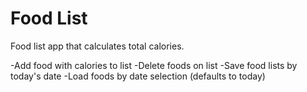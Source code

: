 # Food List

Food list app that calculates total calories.

-Add food with calories to list
-Delete foods on list
-Save food lists by today's date
-Load foods by date selection (defaults to today)